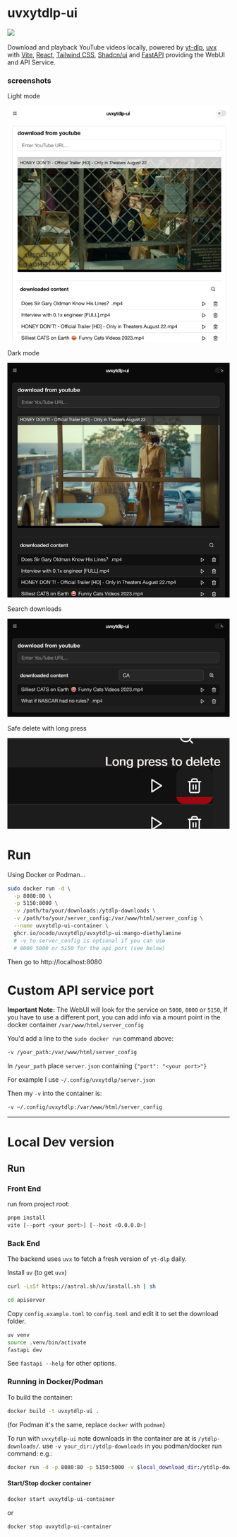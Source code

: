 # uvxytdlp-ui

[![](https://img.shields.io/badge/mango-diethylamine-blue?style=for-the-badge)](https://github.com/ocodo/uvxytlp/pkgs/container/uvxytdlp%2Fuvxytdlp-ui)

Download and playback YouTube videos locally, powered by [yt-dlp](https://github.com/yt-dlp/yt-dlp), [uvx](https://astral.sh/uv) with [Vite](https://vitejs.dev), [React](https://react.dev), [Tailwind CSS](https://tailwindcss.com), [Shadcn/ui](https://ui.shadcn.com) and [FastAPI](https://fastapi.tiangolo.com/) providing the WebUI and API Service.

### screenshots

Light mode

![](readme-images/uvxytdlp-1.png)

Dark mode

![](readme-images/uvxytdlp-2.png)

Search downloads

![](readme-images/uvxytdlp-3.png)

Safe delete with long press

![](readme-images/uvxytdlp-4.png)



# Run

Using Docker or Podman...

```bash
sudo docker run -d \
  -p 8080:80 \
  -p 5150:8000 \
  -v /path/to/your/downloads:/ytdlp-downloads \
  -v /path/to/your/server_config:/var/www/html/server_config \
  --name uvxytdlp-ui-container \
  ghcr.io/ocodo/uvxytdlp/uvxytdlp-ui:mango-diethylamine
  # -v to server_config is optional if you can use
  # 8000 5000 or 5150 for the api port (see below)
```

Then go to http://localhost:8080

# Custom API service port

**Important Note:** The WebUI will look for the service on `5000`, `8000` or `5150`,  If you have to use a different port, you can add info via a mount point in the docker container `/var/www/html/server_config`

You'd add a line to the `sudo docker run` command above:

```bash
-v /your_path:/var/www/html/server_config
```

In `/your_path` place `server.json` containing `{"port": "<your port>"}`

For example I use `~/.config/uvxytdlp/server.json`

Then my `-v` into the container is:

```bash
-v ~/.config/uvxytdlp:/var/www/html/server_config
```

- - -

# Local Dev version

## Run

### Front End

run from project root:

```sh
pnpm install
vite [--port <your port>] [--host <0.0.0.0>]
```

### Back End

The backend uses `uvx` to fetch a fresh version of `yt-dlp` daily.

Install `uv` (to get `uvx`)

```sh
curl -LsSf https://astral.sh/uv/install.sh | sh
```
```sh
cd apiserver
```

Copy `config.example.toml` to `config.toml` and edit it to set the download folder.

```sh
uv venv
source .venv/bin/activate
fastapi dev
```

See `fastapi --help` for other options.

### Running in Docker/Podman

To build the container:

```sh
docker build -t uvxytdlp-ui .
```

(for Podman it's the same, replace `docker` with `podman`)

To run with `uvxytdlp-ui` note downloads in the container are at is `/ytdlp-downloads/`. use `-v your_dir:/ytdlp-downloads` in you podman/docker run command: e.g.:

```sh
docker run -d -p 8080:80 -p 5150:5000 -v $local_download_dir:/ytdlp-downloads --name uvxytdlp-ui-container uvxytdlp-ui
```

#### Start/Stop docker container

```sh
docker start uvxytdlp-ui-container
```

or

```sh
docker stop uvxytdlp-ui-container
```
